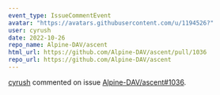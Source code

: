 ```yaml
---
event_type: IssueCommentEvent
avatar: "https://avatars.githubusercontent.com/u/1194526?"
user: cyrush
date: 2022-10-26
repo_name: Alpine-DAV/ascent
html_url: https://github.com/Alpine-DAV/ascent/pull/1036
repo_url: https://github.com/Alpine-DAV/ascent
---
```


<a href='https://github.com/cyrush' target='_blank'>cyrush</a> commented on issue <a href='https://github.com/Alpine-DAV/ascent/pull/1036' target='_blank'>Alpine-DAV/ascent#1036</a>.

<small>
